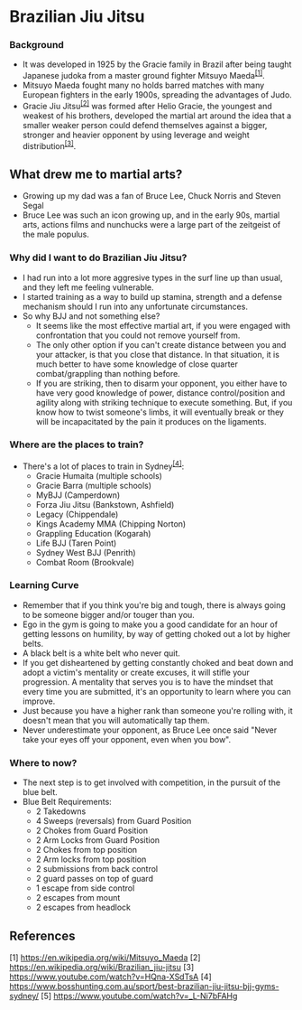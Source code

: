 # Brazilian Jiu Jitsu

### Background
- It was developed in 1925 by the Gracie family in Brazil after being taught Japanese judoka from a master ground fighter Mitsuyo Maeda<sup>[[1]](https://en.wikipedia.org/wiki/Mitsuyo_Maeda)</sup>.
- Mitsuyo Maeda fought many no holds barred matches with many European fighters in the early 1900s, spreading the advantages of Judo.
- Gracie Jiu Jitsu<sup>[[2]](https://en.wikipedia.org/wiki/Brazilian_jiu-jitsu)</sup> was formed after Helio Gracie, the youngest and weakest of his brothers, developed the martial art around the idea that a smaller weaker person could defend themselves against a bigger, stronger and heavier opponent by using leverage and weight distribution<sup>[[3]](https://www.youtube.com/watch?v=HQna-XSdTsA)</sup>. 


## What drew me to martial arts?
- Growing up my dad was a fan of Bruce Lee, Chuck Norris and Steven Segal
- Bruce Lee was such an icon growing up, and in the early 90s, martial arts, actions films and nunchucks were a large part of the zeitgeist of the male populus.

### Why did I want to do Brazilian Jiu Jitsu?
- I had run into a lot more aggresive types in the surf line up than usual, and they left me feeling vulnerable.
- I started training as a way to build up stamina, strength and a defense mechanism should I run into any unfortunate circumstances.
- So why BJJ and not something else?
    - It seems like the most effective martial art, if you were engaged with confrontation that you could not remove yourself from.
    - The only other option if you can't create distance between you and your attacker, is that you close that distance. In that situation, it is much better to have some knowledge of close quarter combat/grappling than nothing before.
    - If you are striking, then to disarm your opponent, you either have to have very good knowledge of power, distance control/position and agility along with striking technique to execute something. But, if you know how to twist someone's limbs, it will eventually break or they will be incapacitated by the pain it produces on the ligaments.

### Where are the places to train?
- There's a lot of places to train in Sydney<sup>[[4]](https://www.bosshunting.com.au/sport/best-brazilian-jiu-jitsu-bjj-gyms-sydney/)</sup>:
  - Gracie Humaita (multiple schools)
  - Gracie Barra (multiple schools)
  - MyBJJ (Camperdown)
  - Forza Jiu Jitsu (Bankstown, Ashfield)
  - Legacy (Chippendale)
  - Kings Academy MMA (Chipping Norton)
  - Grappling Education (Kogarah)
  - Life BJJ (Taren Point)
  - Sydney West BJJ (Penrith)
  - Combat Room (Brookvale)

### Learning Curve
- Remember that if you think you're big and tough, there is always going to be someone bigger and/or touger than you.
- Ego in the gym is going to make you a good candidate for an hour of getting lessons on humility, by way of getting choked out a lot by higher belts.
- A black belt is a white belt who never quit.
- If you get disheartened by getting constantly choked and beat down and adopt a victim's mentality or create excuses, it will stifle your progression. A mentality that serves you is to have the mindset that every time you are submitted, it's an opportunity to learn where you can improve.
- Just because you have a higher rank than someone you're rolling with, it doesn't mean that you will automatically tap them.
- Never underestimate your opponent, as Bruce Lee once said "Never take your eyes off your opponent, even when you bow".

### Where to now?
- The next step is to get involved with competition, in the pursuit of the blue belt.
- Blue Belt Requirements:
  - 2 Takedowns
  - 4 Sweeps (reversals) from Guard Position
  - 2 Chokes from Guard Position
  - 2 Arm Locks from Guard Position
  - 2 Chokes from top position
  - 2 Arm locks from top position
  - 2 submissions from back control
  - 2 guard passes on top of guard
  - 1 escape from side control
  - 2 escapes from mount
  - 2 escapes from headlock
  


## References
[1] https://en.wikipedia.org/wiki/Mitsuyo_Maeda
[2] https://en.wikipedia.org/wiki/Brazilian_jiu-jitsu
[3] https://www.youtube.com/watch?v=HQna-XSdTsA
[4] https://www.bosshunting.com.au/sport/best-brazilian-jiu-jitsu-bjj-gyms-sydney/
[5] https://www.youtube.com/watch?v=_L-Ni7bFAHg
